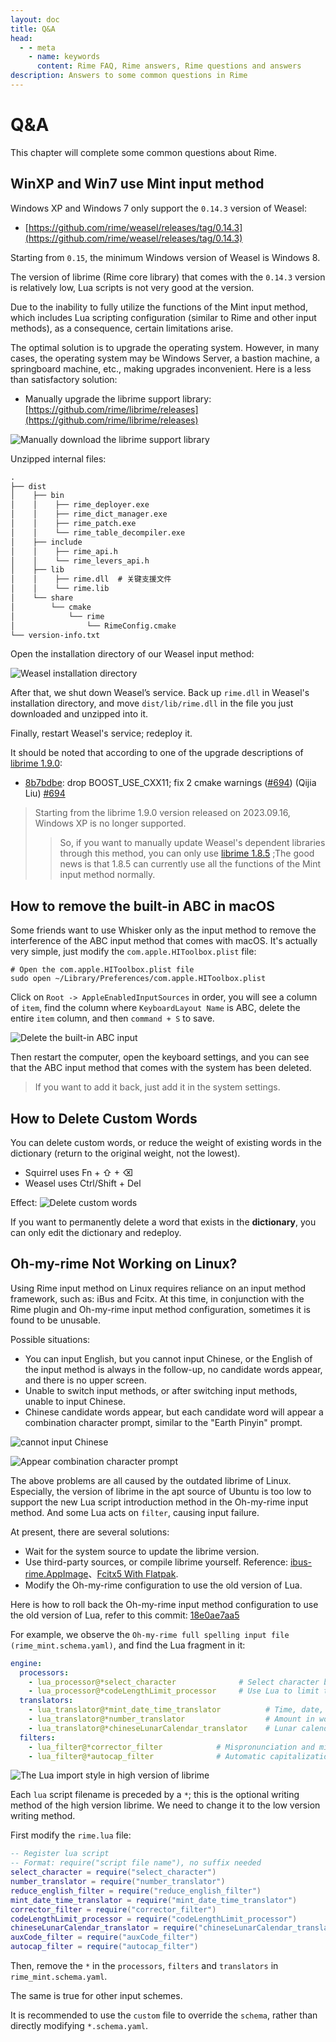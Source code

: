 ```yaml
---
layout: doc
title: Q&A
head:
  - - meta
    - name: keywords
      content: Rime FAQ, Rime answers, Rime questions and answers
description: Answers to some common questions in Rime
---
```

# Q&A

This chapter will complete some common questions about Rime.

## WinXP and Win7 use Mint input method
Windows XP and Windows 7 only support the `0.14.3` version of Weasel:
- [https://github.com/rime/weasel/releases/tag/0.14.3](https://github.com/rime/weasel/releases/tag/0.14.3)

Starting from `0.15`, the minimum Windows version of Weasel is Windows 8.

The version of librime (Rime core library) that comes with the `0.14.3` version is relatively low, Lua scripts is not very good at the version. 

Due to the inability to fully utilize the functions of the Mint input method, which includes Lua scripting configuration (similar to Rime and other input methods), as a consequence, certain limitations arise.

The optimal solution is to upgrade the operating system. However, in many cases, the operating system may be Windows Server, a bastion machine, a springboard machine, etc., making upgrades inconvenient. Here is a less than satisfactory solution:
- Manually upgrade the librime support library: [https://github.com/rime/librime/releases](https://github.com/rime/librime/releases)

![Manually download the librime support library](/image/guide/downloadRimeDll.webp)

Unzipped internal files:
```txt
.
├── dist
│    ├── bin
│    │    ├── rime_deployer.exe
│    │    ├── rime_dict_manager.exe
│    │    ├── rime_patch.exe
│    │    └── rime_table_decompiler.exe
│    ├── include
│    │    ├── rime_api.h
│    │    └── rime_levers_api.h
│    ├── lib
│    │    ├── rime.dll  # 关键支援文件
│    │    └── rime.lib
│    └── share
│        └── cmake
│            └── rime
│                └── RimeConfig.cmake
└── version-info.txt

```

Open the installation directory of our Weasel input method:

![Weasel installation directory](/image/guide/openWeaselRootPath.webp)

After that, we shut down Weasel’s service. Back up `rime.dll` in Weasel's installation directory, and move `dist/lib/rime.dll` in the file you just downloaded and unzipped into it.

Finally, restart Weasel's service; redeploy it.


It should be noted that according to one of the upgrade descriptions of [librime 1.9.0](https://github.com/rime/librime/releases/tag/1.9.0):
- [8b7bdbe](https://github.com/rime/librime/commit/8b7bdbe115f8e903bbd6210f32066ac6c1760d6a): drop BOOST_USE_CXX11; fix 2 cmake warnings ([#694](https://github.com/rime/librime/pull/694 )) (Qijia Liu) [#694](https://github.com/rime/librime/pull/694)

> Starting from the librime 1.9.0 version released on 2023.09.16, Windows XP is no longer supported.
> > So, if you want to manually update Weasel's dependent libraries through this method, you can only use [librime 1.8.5](https://github.com/rime/librime/releases/tag/1.8.5) ;The good news is that 1.8.5 can currently use all the functions of the Mint input method normally.

## How to remove the built-in ABC in macOS

Some friends want to use Whisker only as the input method to remove the interference of the ABC input method that comes with macOS. It's actually very simple, just modify the `com.apple.HIToolbox.plist` file:
```text
# Open the com.apple.HIToolbox.plist file
sudo open ~/Library/Preferences/com.apple.HIToolbox.plist
```

Click on `Root -> AppleEnabledInputSources` in order, you will see a column of `item`, find the column where `KeyboardLayout Name` is ABC, delete the entire `item` column, and then `command + S` to save.

![Delete the built-in ABC input](/image/guide/removeABC.webp)

Then restart the computer, open the keyboard settings, and you can see that the ABC input method that comes with the system has been deleted.

> If you want to add it back, just add it in the system settings.

## How to Delete Custom Words
You can delete custom words, or reduce the weight of existing words in the dictionary (return to the original weight, not the lowest).
- Squirrel uses Fn + ⇧ + ⌫
- Weasel uses Ctrl/Shift + Del

Effect:
![Delete custom words](/image/guide/deleteSelfWord.gif)

If you want to permanently delete a word that exists in the **dictionary**, you can only edit the dictionary and redeploy.

## Oh-my-rime Not Working on Linux?

Using Rime input method on Linux requires reliance on an input method framework, such as: iBus and Fcitx. At this time, in conjunction with the Rime plugin and Oh-my-rime input method configuration, sometimes it is found to be unusable.

Possible situations:
- You can input English, but you cannot input Chinese, or the English of the input method is always in the follow-up, no candidate words appear, and there is no upper screen.
- Unable to switch input methods, or after switching input methods, unable to input Chinese.
- Chinese candidate words appear, but each candidate word will appear a combination character prompt, similar to the "Earth Pinyin" prompt.

![cannot input Chinese](/image/guide/cantInputWithoutEnglish1.webp)

![Appear combination character prompt](/image/guide/cantInputWithoutEnglish2.webp)

The above problems are all caused by the outdated librime of Linux. Especially, the version of librime in the apt source of Ubuntu is too low to support the new Lua script introduction method in the Oh-my-rime input method. And some Lua acts on `filter`, causing input failure.

At present, there are several solutions:
- Wait for the system source to update the librime version.
- Use third-party sources, or compile librime yourself. Reference: [ibus-rime.AppImage](https://github.com/hchunhui/ibus-rime.AppImage)、[Fcitx5 With Flatpak](installRime.html#fcitx5-version-flatpak).
- Modify the Oh-my-rime configuration to use the old version of Lua.

Here is how to roll back the Oh-my-rime input method configuration to use the old version of Lua, refer to this commit: [18e0ae7aa5](https://github.com/Mintimate/oh-my-rime/commit/18e0ae7aa52773d8dd7e15a4ad15a8c91bc9e6d9)

For example, we observe the `Oh-my-rime full spelling input file (rime_mint.schema.yaml)`, and find the Lua fragment in it:
```yaml
engine:
  processors:
    - lua_processor@*select_character              # Select character by word
    - lua_processor@*codeLengthLimit_processor     # Use Lua to limit the maximum length of input (to prevent it from being too long and stuck)
  translators:
    - lua_translator@*mint_date_time_translator          # Time, date, week, month
    - lua_translator@*number_translator                  # Amount in words
    - lua_translator@*chineseLunarCalendar_translator    # Lunar calendar
  filters:
    - lua_filter@*corrector_filter            # Mispronunciation and misspelling prompts
    - lua_filter@*autocap_filter              # Automatic capitalization of English
```

![The Lua import style in high version of librime](/image/guide/newStyleOfRime.webp)

Each `lua` script filename is preceded by a `*`; this is the optional writing method of the high version librime. We need to change it to the low version writing method.

First modify the `rime.lua` file:
```lua
-- Register lua script
-- Format: require("script file name"), no suffix needed
select_character = require("select_character")
number_translator = require("number_translator")
reduce_english_filter = require("reduce_english_filter")
mint_date_time_translator = require("mint_date_time_translator")
corrector_filter = require("corrector_filter")
codeLengthLimit_processor = require("codeLengthLimit_processor")
chineseLunarCalendar_translator = require("chineseLunarCalendar_translator")
auxCode_filter = require("auxCode_filter")
autocap_filter = require("autocap_filter")
```

Then, remove the `*` in the `processors`, `filters` and `translators` in `rime_mint.schema.yaml`. 

The same is true for other input schemes.

It is recommended to use the `custom` file to override the `schema`, rather than directly modifying `*.schema.yaml`.